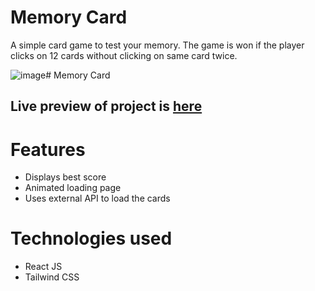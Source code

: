 # Memory Card
A simple card game to test your memory.
The game is won if the player clicks on 12 cards without clicking on same card twice.

![image](https://github.com/High-Banana/memory-card/assets/138550995/f7bfa809-e7ec-49b1-bd2d-21c7425136a2)# Memory Card

## Live preview of project is [here](https://high-banana.github.io/memory-card/)

# Features
- Displays best score
- Animated loading page
- Uses external API to load the cards

# Technologies used
- React JS
- Tailwind CSS
